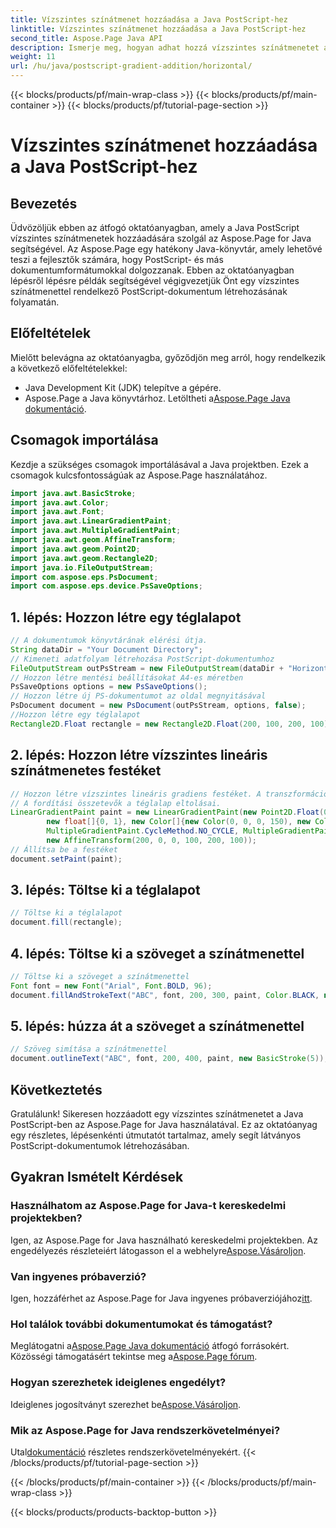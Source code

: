 ```yaml
---
title: Vízszintes színátmenet hozzáadása a Java PostScript-hez
linktitle: Vízszintes színátmenet hozzáadása a Java PostScript-hez
second_title: Aspose.Page Java API
description: Ismerje meg, hogyan adhat hozzá vízszintes színátmenetet a Java PostScript-ben az Aspose.Page for Java segítségével. Könnyedén készíthet lenyűgöző dokumentumokat.
weight: 11
url: /hu/java/postscript-gradient-addition/horizontal/
---
```


{{< blocks/products/pf/main-wrap-class >}}
{{< blocks/products/pf/main-container >}}
{{< blocks/products/pf/tutorial-page-section >}}

# Vízszintes színátmenet hozzáadása a Java PostScript-hez

## Bevezetés
Üdvözöljük ebben az átfogó oktatóanyagban, amely a Java PostScript vízszintes színátmenetek hozzáadására szolgál az Aspose.Page for Java segítségével. Az Aspose.Page egy hatékony Java-könyvtár, amely lehetővé teszi a fejlesztők számára, hogy PostScript- és más dokumentumformátumokkal dolgozzanak. Ebben az oktatóanyagban lépésről lépésre példák segítségével végigvezetjük Önt egy vízszintes színátmenettel rendelkező PostScript-dokumentum létrehozásának folyamatán.
## Előfeltételek
Mielőtt belevágna az oktatóanyagba, győződjön meg arról, hogy rendelkezik a következő előfeltételekkel:
- Java Development Kit (JDK) telepítve a gépére.
- Aspose.Page a Java könyvtárhoz. Letöltheti a[Aspose.Page Java dokumentáció](https://reference.aspose.com/page/java/).
## Csomagok importálása
Kezdje a szükséges csomagok importálásával a Java projektben. Ezek a csomagok kulcsfontosságúak az Aspose.Page használatához.
```java
import java.awt.BasicStroke;
import java.awt.Color;
import java.awt.Font;
import java.awt.LinearGradientPaint;
import java.awt.MultipleGradientPaint;
import java.awt.geom.AffineTransform;
import java.awt.geom.Point2D;
import java.awt.geom.Rectangle2D;
import java.io.FileOutputStream;
import com.aspose.eps.PsDocument;
import com.aspose.eps.device.PsSaveOptions;

```
## 1. lépés: Hozzon létre egy téglalapot
```java
// A dokumentumok könyvtárának elérési útja.
String dataDir = "Your Document Directory";
// Kimeneti adatfolyam létrehozása PostScript-dokumentumhoz
FileOutputStream outPsStream = new FileOutputStream(dataDir + "HorizontalGradient_outPS.ps");
// Hozzon létre mentési beállításokat A4-es méretben
PsSaveOptions options = new PsSaveOptions();
// Hozzon létre új PS-dokumentumot az oldal megnyitásával
PsDocument document = new PsDocument(outPsStream, options, false);
//Hozzon létre egy téglalapot
Rectangle2D.Float rectangle = new Rectangle2D.Float(200, 100, 200, 100);
```
## 2. lépés: Hozzon létre vízszintes lineáris színátmenetes festéket
```java
// Hozzon létre vízszintes lineáris gradiens festéket. A transzformáció skálaösszetevőinek meg kell egyeznie a téglalap szélességével és magasságával.
// A fordítási összetevők a téglalap eltolásai.
LinearGradientPaint paint = new LinearGradientPaint(new Point2D.Float(0, 0), new Point2D.Float(200, 100),
        new float[]{0, 1}, new Color[]{new Color(0, 0, 0, 150), new Color(40, 128, 70, 50)},
        MultipleGradientPaint.CycleMethod.NO_CYCLE, MultipleGradientPaint.ColorSpaceType.SRGB,
        new AffineTransform(200, 0, 0, 100, 200, 100));
// Állítsa be a festéket
document.setPaint(paint);
```
## 3. lépés: Töltse ki a téglalapot
```java
// Töltse ki a téglalapot
document.fill(rectangle);
```
## 4. lépés: Töltse ki a szöveget a színátmenettel
```java
// Töltse ki a szöveget a színátmenettel
Font font = new Font("Arial", Font.BOLD, 96);
document.fillAndStrokeText("ABC", font, 200, 300, paint, Color.BLACK, new BasicStroke(2));
```
## 5. lépés: húzza át a szöveget a színátmenettel
```java
// Szöveg simítása a színátmenettel
document.outlineText("ABC", font, 200, 400, paint, new BasicStroke(5));
```
## Következtetés
Gratulálunk! Sikeresen hozzáadott egy vízszintes színátmenetet a Java PostScript-ben az Aspose.Page for Java használatával. Ez az oktatóanyag egy részletes, lépésenkénti útmutatót tartalmaz, amely segít látványos PostScript-dokumentumok létrehozásában.
## Gyakran Ismételt Kérdések
### Használhatom az Aspose.Page for Java-t kereskedelmi projektekben?
Igen, az Aspose.Page for Java használható kereskedelmi projektekben. Az engedélyezés részleteiért látogasson el a webhelyre[Aspose.Vásároljon](https://purchase.aspose.com/buy).
### Van ingyenes próbaverzió?
 Igen, hozzáférhet az Aspose.Page for Java ingyenes próbaverziójához[itt](https://releases.aspose.com/).
### Hol találok további dokumentumokat és támogatást?
 Meglátogatni a[Aspose.Page Java dokumentáció](https://reference.aspose.com/page/java/) átfogó forrásokért. Közösségi támogatásért tekintse meg a[Aspose.Page fórum](https://forum.aspose.com/c/page/39).
### Hogyan szerezhetek ideiglenes engedélyt?
 Ideiglenes jogosítványt szerezhet be[Aspose.Vásároljon](https://purchase.aspose.com/temporary-license/).
### Mik az Aspose.Page for Java rendszerkövetelményei?
 Utal[dokumentáció](https://reference.aspose.com/page/java/) részletes rendszerkövetelményekért.
{{< /blocks/products/pf/tutorial-page-section >}}

{{< /blocks/products/pf/main-container >}}
{{< /blocks/products/pf/main-wrap-class >}}

{{< blocks/products/products-backtop-button >}}
